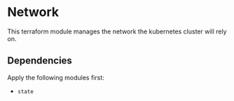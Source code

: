 # Network

This terraform module manages the network the kubernetes cluster will rely on.

## Dependencies

Apply the following modules first:
* `state`
